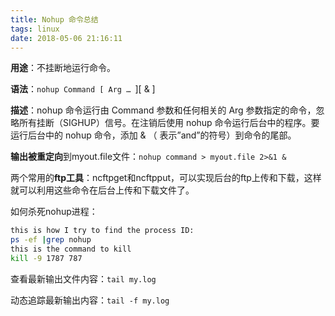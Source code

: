 ```yaml
---
title: Nohup 命令总结
tags: linux
date: 2018-05-06 21:16:11
---
```



**用途**：不挂断地运行命令。

**语法**：`nohup Command [ Arg … `][ & ]

**描述**：nohup 命令运行由 Command 参数和任何相关的 Arg 参数指定的命令，忽略所有挂断（SIGHUP）信号。在注销后使用 nohup 命令运行后台中的程序。要运行后台中的 nohup 命令，添加 & （ 表示”and”的符号）到命令的尾部。

**输出被重定向**到myout.file文件：`nohup command > myout.file 2>&1 &`

两个常用的**ftp工具**：ncftpget和ncftpput，可以实现后台的ftp上传和下载，这样就可以利用这些命令在后台上传和下载文件了。

如何杀死nohup进程：

```bash
this is how I try to find the process ID:
ps -ef |grep nohup 
this is the command to kill
kill -9 1787 787
```

查看最新输出文件内容：`tail my.log`

动态追踪最新输出内容：`tail -f my.log`
